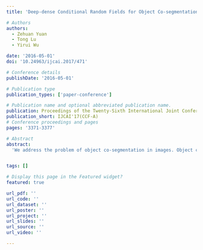```yaml
---
title: 'Deep-dense Conditional Random Fields for Object Co-segmentation'

# Authors
authors:
  - Zehuan Yuan
  - Tong Lu
  - Yirui Wu

date: '2016-05-01'
doi: '10.24963/ijcai.2017/471'

# Conference details
publishDate: '2016-05-01'

# Publication type
publication_types: ['paper-conference']

# Publication name and optional abbreviated publication name.
publication: Proceedings of the Twenty-Sixth International Joint Conference on Artificial Intelligence (IJCAI-17)
publication_short: IJCAI'17(CCF-A)
# Conference proceedings and pages
pages: '3371-3377'

# Abstract
abstract: 
  'We address the problem of object co-segmentation in images. Object co-segmentation aims to segment common objects in images and has promising applications in AI agents. We solve it by proposing a co-occurrence map, which measures how likely an image region belongs to an object and also appears in other images. The co-occurrence map of an image is calculated by combining two parts: objectness scores of image regions and similarity evidences from object proposals across images. We introduce a deep-dense conditional random field framework to infer co-occurrence maps. Both similarity metric and objectness measure are learned end-to-end in a single deep network. We evaluate our method on two benchmarks and achieve competitive performance.'


tags: []

# Display this page in the Featured widget?
featured: true

url_pdf: ''
url_code: ''
url_dataset: ''
url_poster: ''
url_project: ''
url_slides: ''
url_source: ''
url_video: ''

---
```

